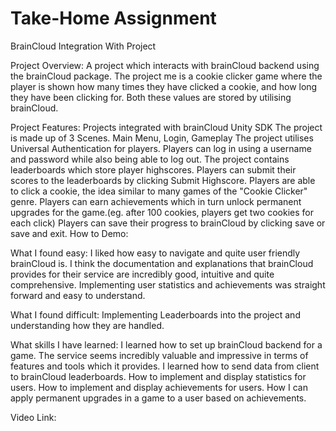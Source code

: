 # Take-Home Assignment

BrainCloud Integration With Project

Project Overview:
A project which interacts with brainCloud backend using the brainCloud package.
The project me is a cookie clicker game where the player is shown how many times they have clicked a cookie,
and how long they have been clicking for. Both these values are stored by utilising brainCloud.

Project Features:
Projects integrated with brainCloud Unity SDK
The project is made up of 3 Scenes. Main Menu, Login, Gameplay
The project utilises Universal Authentication for players.
Players can log in using a username and password while also being able to log out.
The project contains leaderboards which store player highscores.
Players can submit their scores to the leaderboards by clicking Submit Highscore.
Players are able to click a cookie, the idea similar to many games of the "Cookie Clicker" genre.
Players can earn achievements which in turn unlock permanent upgrades for the game.(eg. after 100 cookies, players get two cookies for each click)
Players can save their progress to brainCloud by clicking save or save and exit.
How to Demo:

What I found easy:
I liked how easy to navigate and quite user friendly brainCloud is.
I think the documentation and explanations that brainCloud provides for their service are incredibly good, intuitive and quite comprehensive.
Implementing user statistics and achievements was straight forward and easy to understand.

What I found difficult:
Implementing Leaderboards into the project and understanding how they are handled. 

What skills I have learned:
I learned how to set up brainCloud backend for a game. 
The service seems incredibly valuable and impressive in terms of features and tools which it provides.
I learned how to send data from client to brainCloud leaderboards.
How to implement and display statistics for users.
How to implement and display achievements for users.
How I can apply permanent upgrades in a game to a user based on achievements.

Video Link:

